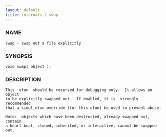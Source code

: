 ```yaml
---
layout: default
title: internals / swap
---
```


### NAME

    swap - swap out a file explicitly

### SYNOPSIS

    void swap( object );

### DESCRIPTION

    This  efun  should be reserved for debugging only.  It allows an object
    to be explicitly swapped out.  If enabled, it is  strongly  recommended
    that a simul_efun override (for this efun) be used to prevent abuse.

    Note:  objects which have been destructed, already swapped out, contain
    a heart beat, cloned, inherited, or interactive, cannot be swapped out.


